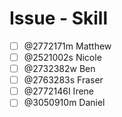 # Issue - Skill

- [ ] @2772171m Matthew
- [ ] @2521002s Nicole
- [ ] @2732382w Ben
- [ ] @2763283s Fraser
- [ ] @2772146I Irene
- [ ] @3050910m Daniel